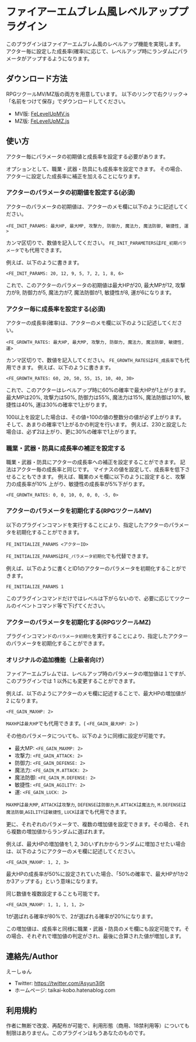 # ファイアーエムブレム風レベルアッププラグイン
このプラグインはファイアーエムブレム風のレベルアップ機能を実現します。
アクター毎に設定した成長率(確率)に応じて、レベルアップ時にランダムにパラメータがアップするようになります。

## ダウンロード方法
RPGツクールMV/MZ版の両方を用意しています。
以下のリンクで右クリック→「名前をつけて保存」でダウンロードしてください。

- MV版: [FeLevelUpMV.js](https://raw.githubusercontent.com/HidetoshiKawaguchi/RPGMaker-plugins/main/FeLevelUp/FeLevelUpMV.js)
- MZ版: [FeLevelUpMZ.js](https://raw.githubusercontent.com/HidetoshiKawaguchi/RPGMaker-plugins/main/FeLevelUp/FeLevelUpMZ.js)



## 使い方
アクター毎にパラメータの初期値と成長率を設定する必要があります。

オプションとして、職業・武器・防具にも成長率を設定できます。
その場合、アクターに設定した成長率に補正を加えることになります。

### アクターのパラメータの初期値を設定する(必須)
アクターのパラメータの初期値は、アクターのメモ欄に以下のように記述してください。
```
<FE_INIT_PARAMS: 最大HP, 最大MP, 攻撃力, 防御力, 魔法力, 魔法防御, 敏捷性, 運>
```
カンマ区切りで、数値を記入してください。
`FE_INIT_PARAMETERS`は`FE_初期パラメータ`でも代用できます。

例えば、以下のように書きます。
```
<FE_INIT_PARAMS: 20, 12, 9, 5, 7, 2, 1, 8, 6>
```
これで、このアクターのパラメータの初期値は最大HPが20, 最大MPが12, 攻撃力が9, 防御力が5, 魔法力が7, 魔法防御が1, 敏捷性が8, 運が6になります。

### アクター毎に成長率を設定する(必須)
アクターの成長率(確率)は、アクターのメモ欄に以下のように記述してください。
```
<FE_GROWTH_RATES: 最大HP, 最大MP, 攻撃力, 防御力, 魔法力, 魔法防御, 敏捷性, 運>
```
カンマ区切りで、数値を記入してください。
`FE_GROWTH_RATES`は`FE_成長率`でも代用できます。
例えば、以下のように書きます。
```
<FE_GROWTH_RATES: 60, 20, 50, 55, 15, 10, 40, 30>
```
これで、このアクターはレベルアップ時に60%の確率で最大HPが1上がります。
最大MPは20%, 攻撃力は50%, 防御力は55%, 魔法力は15%, 魔法防御は10%, 敏捷性は40%, 運は30%の確率で1上がります。

100以上を設定した場合は、その値÷100の値の整数分の値が必ず上がります。
そして、あまりの確率で1上がるかの判定を行います。
例えば、230と設定した場合は、必ず2は上がり、更に30%の確率で1上がります。

### 職業・武器・防具に成長率の補正を設定する
職業・武器・防具にアクターの成長率への補正を設定することができます。
記法はアクター毎の成長率と同じです。
マイナスの値を設定して、成長率を低下させることもできます。
例えば、職業のメモ欄に以下のように設定すると、攻撃力の成長率が10% 上がり、敏捷性の成長率が5%下がります。
```
<FE_GROWTH_RATES: 0, 0, 10, 0, 0, 0, -5, 0>
```


### アクターのパラメータを初期化する(RPGツクールMV)
以下のプラグインコマンドを実行することにより、指定したアクターのパラメータを初期化することができます。
```
FE_INITIALIZE_PARAMS <アクターID>
```
`FE_INITIALIZE_PARAMS`は`FE_パラメータ初期化`でも代替できます。

例えば、以下のように書くとID1のアクターのパラメータを初期化することができます。
```
FE_INITIALIZE_PARAMS 1
```

このプラグインコマンドだけではレベルは下がらないので、必要に応じてツクールのイベントコマンド等で下げてください。

### アクターのパラメータを初期化する(RPGツクールMZ)
プラグインコマンドの`パラメータ初期化`を実行することにより、指定したアクターのパラメータを初期化することができます。


### オリジナルの追加機能（上級者向け）
ファイアーエムブレムでは、レベルアップ時のパラメータの増加値は１ですが、このプラグインでは 1 以外にも変更することができます。

例えば、以下のようにアクターのメモ欄に記述することで、最大HPの増加値が 2 になります。
```
<FE_GAIN_MAXHP: 2>
```
`MAXHP`は`最大HP`でも代用できます。( `<FE_GAIN_最大HP: 2>` )

その他のパラメータについても、以下のように同様に設定が可能です。
- 最大MP: `<FE_GAIN_MAXMP: 2>`
- 攻撃力: `<FE_GAIN_ATTACK: 2>`
- 防御力: `<FE_GAIN_DEFENSE: 2>`
- 魔法力: `<FE_GAIN_M.ATTACK: 2>`
- 魔法防御: `<FE_GAIN_M.DEFENSE: 2>`
- 敏捷性: `<FE_GAIN_AGILITY: 2>`
- 運: `<FE_GAIN_LUCK: 2>`

`MAXMP`は`最大MP`, `ATTACK`は`攻撃力`, `DEFENSE`は`防御力`,`M.ATTACK`は`魔法力`, `M.DEFENSE`は`魔法防御`,`AGILITY`は`敏捷性`, `LUCK`は`運`でも代用できます。

更に、それぞれのパラメータで、複数の増加値を設定できます。その場合、それら複数の増加値からランダムに選ばれます。

例えば、最大HPの増加値を1, 2, 3のいずれかからランダムに増加させたい場合は、以下のようにアクターのメモ欄に記述してください。
```
<FE_GAIN_MAXHP: 1, 2, 3>
```
最大HPの成長率が50%に設定されていた場合、「50%の確率で、最大HPが1か2か3アップする」という意味になります。

同じ数値を複数設定することも可能です。
```
<FE_GAIN_MAXHP: 1, 1, 1, 1, 2>
```
1が選ばれる確率が80%で、2が選ばれる確率が20%になります。

この増加値は、成長率と同様に職業・武器・防具のメモ欄にも設定可能です。その場合、それぞれで増加値の判定がされ、最後に合算された値が増加します。


## 連絡先/Author
えーしゅん
- Twitter:  https://twitter.com/Asyun3i9t
- ホームページ: taikai-kobo.hatenablog.com

## 利用規約
作者に無断で改変、再配布が可能で、利用形態（商用、18禁利用等）についても制限はありません。このプラグインはもうあなたのものです。
